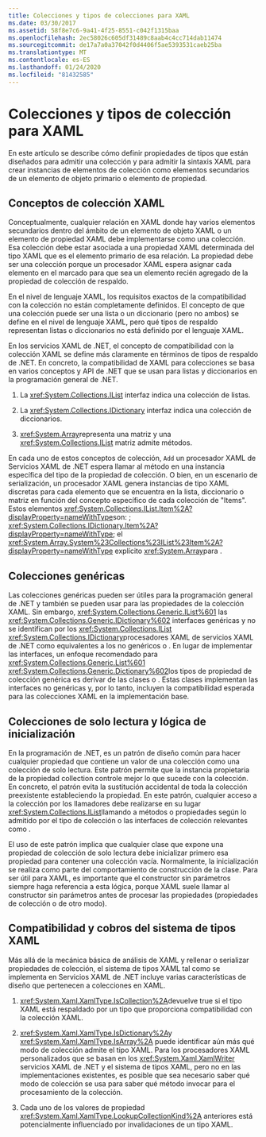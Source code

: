 ```yaml
---
title: Colecciones y tipos de colecciones para XAML
ms.date: 03/30/2017
ms.assetid: 58f8e7c6-9a41-4f25-8551-c042f1315baa
ms.openlocfilehash: 2ec58026c605df31489c8aab4c4cc714dab11474
ms.sourcegitcommit: de17a7a0a37042f0d4406f5ae5393531caeb25ba
ms.translationtype: MT
ms.contentlocale: es-ES
ms.lasthandoff: 01/24/2020
ms.locfileid: "81432585"
---
```

# <a name="collections-and-collection-types-for-xaml"></a>Colecciones y tipos de colección para XAML

En este artículo se describe cómo definir propiedades de tipos que están diseñados para admitir una colección y para admitir la sintaxis XAML para crear instancias de elementos de colección como elementos secundarios de un elemento de objeto primario o elemento de propiedad.

## <a name="xaml-collection-concepts"></a>Conceptos de colección XAML

Conceptualmente, cualquier relación en XAML donde hay varios elementos secundarios dentro del ámbito de un elemento de objeto XAML o un elemento de propiedad XAML debe implementarse como una colección. Esa colección debe estar asociada a una propiedad XAML determinada del tipo XAML que es el elemento primario de esa relación. La propiedad debe ser una colección porque un procesador XAML espera asignar cada elemento en el marcado para que sea un elemento recién agregado de la propiedad de colección de respaldo.

En el nivel de lenguaje XAML, los requisitos exactos de la compatibilidad con la colección no están completamente definidos. El concepto de que una colección puede ser una lista o un diccionario (pero no ambos) se define en el nivel de lenguaje XAML, pero qué tipos de respaldo representan listas o diccionarios no está definido por el lenguaje XAML.

En los servicios XAML de .NET, el concepto de compatibilidad con la colección XAML se define más claramente en términos de tipos de respaldo de .NET. En concreto, la compatibilidad de XAML para colecciones se basa en varios conceptos y API de .NET que se usan para listas y diccionarios en la programación general de .NET.

1. La <xref:System.Collections.IList> interfaz indica una colección de listas.

2. La <xref:System.Collections.IDictionary> interfaz indica una colección de diccionarios.

3. <xref:System.Array>representa una matriz y una <xref:System.Collections.IList> matriz admite métodos.

En cada uno de estos conceptos de colección, `Add` un procesador XAML de Servicios XAML de .NET espera llamar al método en una instancia específica del tipo de la propiedad de colección. O bien, en un escenario de serialización, un procesador XAML genera instancias de tipo XAML discretas para cada elemento que se encuentra en la lista, diccionario o matriz en función del concepto específico de cada colección de "Items". Estos elementos <xref:System.Collections.IList.Item%2A?displayProperty=nameWithType>son: ; <xref:System.Collections.IDictionary.Item%2A?displayProperty=nameWithType>; el <xref:System.Array.System%23Collections%23IList%23Item%2A?displayProperty=nameWithType> explícito <xref:System.Array>para .

## <a name="generic-collections"></a>Colecciones genéricas

Las colecciones genéricas pueden ser útiles para la programación general de .NET y también se pueden usar para las propiedades de la colección XAML. Sin embargo, <xref:System.Collections.Generic.IList%601> las <xref:System.Collections.Generic.IDictionary%602> interfaces genéricas y no se identifican por los <xref:System.Collections.IList> <xref:System.Collections.IDictionary>procesadores XAML de servicios XAML de .NET como equivalentes a los no genéricos o . En lugar de implementar las interfaces, un enfoque recomendado para <xref:System.Collections.Generic.List%601> <xref:System.Collections.Generic.Dictionary%602>los tipos de propiedad de colección genérica es derivar de las clases o . Estas clases implementan las interfaces no genéricas y, por lo tanto, incluyen la compatibilidad esperada para las colecciones XAML en la implementación base.

## <a name="read-only-collections-and-initialization-logic"></a>Colecciones de solo lectura y lógica de inicialización

En la programación de .NET, es un patrón de diseño común para hacer cualquier propiedad que contiene un valor de una colección como una colección de solo lectura. Este patrón permite que la instancia propietaria de la propiedad collection controle mejor lo que sucede con la colección. En concreto, el patrón evita la sustitución accidental de toda la colección preexistente estableciendo la propiedad. En este patrón, cualquier acceso a la colección por los llamadores debe realizarse en su lugar <xref:System.Collections.IList>llamando a métodos o propiedades según lo admitido por el tipo de colección o las interfaces de colección relevantes como .

El uso de este patrón implica que cualquier clase que expone una propiedad de colección de solo lectura debe inicializar primero esa propiedad para contener una colección vacía. Normalmente, la inicialización se realiza como parte del comportamiento de construcción de la clase. Para ser útil para XAML, es importante que el constructor sin parámetros siempre haga referencia a esta lógica, porque XAML suele llamar al constructor sin parámetros antes de procesar las propiedades (propiedades de colección o de otro modo).

## <a name="xaml-type-system-support-and-collections"></a>Compatibilidad y cobros del sistema de tipos XAML

Más allá de la mecánica básica de análisis de XAML y rellenar o serializar propiedades de colección, el sistema de tipos XAML tal como se implementa en Servicios XAML de .NET incluye varias características de diseño que pertenecen a colecciones en XAML.

1. <xref:System.Xaml.XamlType.IsCollection%2A>devuelve true si el tipo XAML está respaldado por un tipo que proporciona compatibilidad con la colección XAML.

2. <xref:System.Xaml.XamlType.IsDictionary%2A>y <xref:System.Xaml.XamlType.IsArray%2A> puede identificar aún más qué modo de colección admite el tipo XAML. Para los procesadores XAML personalizados que se basan en los <xref:System.Xaml.XamlWriter> servicios XAML de .NET y el sistema de tipos XAML, pero no en las implementaciones existentes, es posible que sea necesario saber qué modo de colección se usa para saber qué método invocar para el procesamiento de la colección.

3. Cada uno de los valores de propiedad <xref:System.Xaml.XamlType.LookupCollectionKind%2A> anteriores está potencialmente influenciado por invalidaciones de un tipo XAML.
